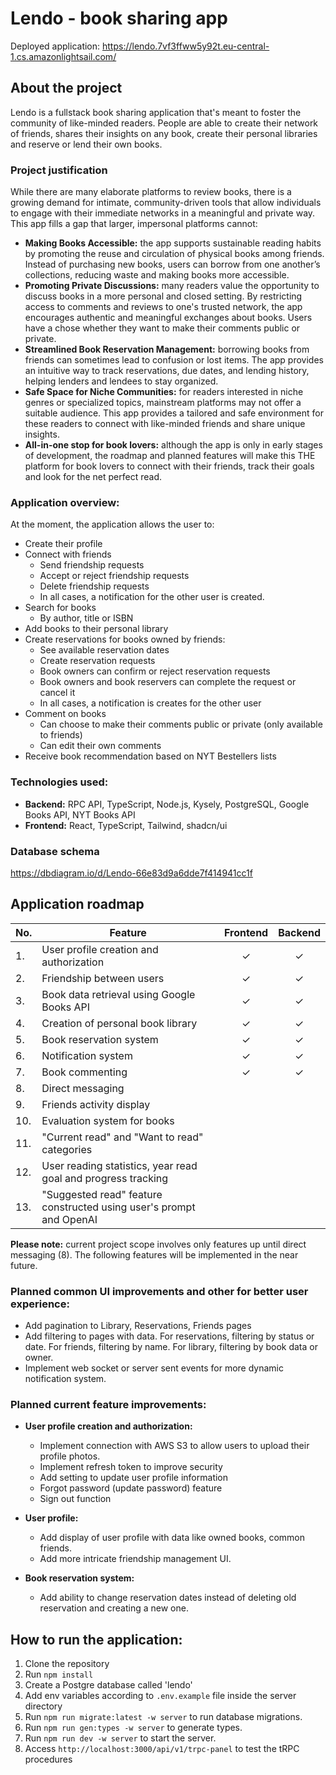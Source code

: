 # Lendo - book sharing app

Deployed application: https://lendo.7vf3ffww5y92t.eu-central-1.cs.amazonlightsail.com/

## About the project

Lendo is a fullstack book sharing application that's meant to foster the community of like-minded readers. People are able to create their network of friends, shares their insights on any book, create their personal libraries and reserve or lend their own books.

### Project justification

While there are many elaborate platforms to review books, there is a growing demand for intimate, community-driven tools that allow individuals to engage with their immediate networks in a meaningful and private way. This app fills a gap that larger, impersonal platforms cannot:

- **Making Books Accessible:** the app supports sustainable reading habits by promoting the reuse and circulation of physical books among friends. Instead of purchasing new books, users can borrow from one another’s collections, reducing waste and making books more accessible.
- **Promoting Private Discussions:** many readers value the opportunity to discuss books in a more personal and closed setting. By restricting access to comments and reviews to one's trusted network, the app encourages authentic and meaningful exchanges about books. Users have a chose whether they want to make their comments public or private.
- **Streamlined Book Reservation Management:** borrowing books from friends can sometimes lead to confusion or lost items. The app provides an intuitive way to track reservations, due dates, and lending history, helping lenders and lendees to stay organized.
- **Safe Space for Niche Communities:** for readers interested in niche genres or specialized topics, mainstream platforms may not offer a suitable audience. This app provides a tailored and safe environment for these readers to connect with like-minded friends and share unique insights.
- **All-in-one stop for book lovers:** although the app is only in early stages of development, the roadmap and planned features will make this THE platform for book lovers to connect with their friends, track their goals and look for the net perfect read.

### Application overview:

At the moment, the application allows the user to:

- Create their profile
- Connect with friends
  - Send friendship requests
  - Accept or reject friendship requests
  - Delete friendship requests
  - In all cases, a notification for the other user is created.
- Search for books
  - By author, title or ISBN
- Add books to their personal library
- Create reservations for books owned by friends:
  - See available reservation dates
  - Create reservation requests
  - Book owners can confirm or reject reservation requests
  - Book owners and book reservers can complete the request or cancel it
  - In all cases, a notification is creates for the other user
- Comment on books
  - Can choose to make their comments public or private (only available to friends)
  - Can edit their own comments
- Receive book recommendation based on NYT Bestellers lists

### Technologies used:

- **Backend:** RPC API, TypeScript, Node.js, Kysely, PostgreSQL, Google Books API, NYT Books API
- **Frontend:** React, TypeScript, Tailwind, shadcn/ui

### Database schema
https://dbdiagram.io/d/Lendo-66e83d9a6dde7f414941cc1f 

## Application roadmap

| No. | Feature                                                             | Frontend | Backend |
| --- | ------------------------------------------------------------------- | :------: | :-----: |
| 1.  | User profile creation and authorization                             |     ✓     |    ✓    |
| 2.  | Friendship between users                                            |     ✓     |    ✓    |
| 3.  | Book data retrieval using Google Books API                          |     ✓     |    ✓    |
| 4.  | Creation of personal book library                                   |     ✓     |    ✓    |
| 5.  | Book reservation system                                             |     ✓     |    ✓    |
| 6.  | Notification system                                                 |     ✓     |    ✓    |
| 7.  | Book commenting                                                     |     ✓     |    ✓    |
| 8.  | Direct messaging                                                    |          |         |
| 9.  | Friends activity display                                            |          |         |
| 10. | Evaluation system for books                                         |          |         |
| 11. | "Current read" and "Want to read" categories                        |          |         |
| 12. | User reading statistics, year read goal and progress tracking       |          |         |
| 13. | "Suggested read" feature constructed using user's prompt and OpenAI |          |         |

**Please note:** current project scope involves only features up until direct messaging (8).
The following features will be implemented in the near future.

### Planned common UI improvements and other for better user experience:
- Add pagination to Library, Reservations, Friends pages
- Add filtering to pages with data. For reservations, filtering by status or date. For friends, filtering by name. For library, filtering by book data or owner. 
- Implement web socket or server sent events for more dynamic notification system.

### Planned current feature improvements:

- **User profile creation and authorization:**

  - Implement connection with AWS S3 to allow users to upload their profile photos.
  - Implement refresh token to improve security
  - Add setting to update user profile information
  - Forgot password (update password) feature
  - Sign out function

- **User profile:**
  - Add display of user profile with data like owned books, common friends.
  - Add more intricate friendship management UI. 

- **Book reservation system:**
  - Add ability to change reservation dates instead of deleting old reservation and creating a new one.


## How to run the application:

1. Clone the repository
2. Run `npm install`
3. Create a Postgre database called 'lendo'
4. Add env variables according to `.env.example` file inside the server directory
5. Run `npm run migrate:latest -w server` to run database migrations.
6. Run `npm run gen:types -w server` to generate types.
7. Run `npm run dev -w server` to start the server.
8. Access `http://localhost:3000/api/v1/trpc-panel` to test the tRPC procedures
